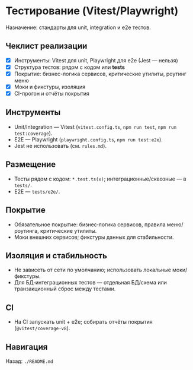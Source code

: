 # Тестирование (Vitest/Playwright)

Назначение: стандарты для unit, integration и e2e тестов.

## Чеклист реализации
- [x] Инструменты: Vitest для unit, Playwright для e2e (Jest — нельзя)
- [x] Структура тестов: рядом с кодом или __tests__
- [x] Покрытие: бизнес-логика сервисов, критические утилиты, роутинг меню
- [x] Моки и фикстуры, изоляция
- [x] CI-прогон и отчёты покрытия

## Инструменты
- Unit/Integration — Vitest (`vitest.config.ts`, `npm run test`, `npm run test:coverage`).
- E2E — Playwright (`playwright.config.ts`, `npm run test:e2e`).
- Jest не использовать (см. `rules.md`).

## Размещение
- Тесты рядом с кодом: `*.test.ts(x)`; интеграционные/сквозные — в `tests/`.
- E2E — `tests/e2e/`.

## Покрытие
- Обязательное покрытие: бизнес‑логика сервисов, правила меню/роутинга, критические утилиты.
- Моки внешних сервисов; фикстуры данных для стабильности.

## Изоляция и стабильность
- Не зависеть от сети по умолчанию; использовать локальные моки/фикстуры.
- Для БД‑интеграционных тестов — отдельная БД/схема или транзакционный сброс между тестами.

## CI
- На CI запускать unit + e2e; собирать отчёты покрытия (`@vitest/coverage-v8`).

## Навигация
Назад: `./README.md`